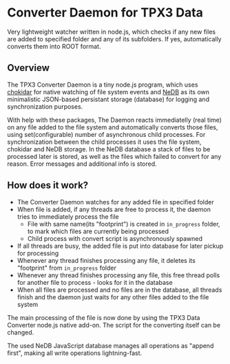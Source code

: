 # Converter Daemon for TPX3 Data

Very lightweight watcher written in node.js, which checks if any new files are added to specified folder and any of its subfolders. If yes, automatically converts them into ROOT format.

## Overview

The TPX3 Converter Daemon is a tiny node.js program, which uses [chokidar](https://github.com/paulmillr/chokidar) for native watching of file system events and [NeDB](https://github.com/louischatriot/nedb) as its own minimalistic JSON-based persistant storage (database) for logging and synchronization purposes.

With help with these packages, The Daemon reacts immediatelly (real time) on any file added to the file system and automatically converts those files, using set(configurable) number of asynchronous child processes. For synchronization between the child processes it uses the file system, chokidar and NeDB storage. In the NeDB database a stack of files to be processed later is stored, as well as the files which failed to convert for any reason. Error messages and additional info is stored.

## How does it work?

- The Converter Daemon watches for any added file in specified folder
- When file is added, if any threads are free to process it, the daemon tries to immediately process the file
    - File with same name(its "footprint") is created in `in_progress` folder, to mark which files are currently being processed
    - Child process with convert script is asynchronously spawned
- If all threads are busy, the added file is put into database for later pickup for processing
- Whenever any thread finishes processing any file, it deletes its "footprint" from `in_progress` folder
- Whenever any thread finishes processing any file, this free thread polls for another file to process - looks for it in the database
- When all files are processed and no files are in the database, all threads finish and the daemon just waits for any other files added to the file system

The main processing of the file is now done by using the TPX3 Data Converter node.js native add-on. The script for the converting itself can be changed.

The used NeDB JavaScript database manages all operations as "append first", making all write operations lightning-fast.
